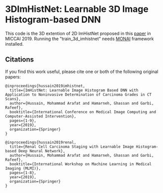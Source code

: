 # 3DImHistNet: Learnable 3D Image Histogram-based DNN

This code is the 3D extention of 2D ImHistNet proposed in this [paper](http://ece.ubc.ca/~bisicl/papers/mahmiccai19.pdf) in MICCAI 2019. Running the "train_3d_imhistnet" needs [MONAI](https://github.com/Project-MONAI/MONAI) framework installed.


## Citations
If you find this work useful, please cite one or both of the following original papers:
```
@inproceedings{hussain2019imhistnet,
  title={ImHistNet: Learnable Image Histogram Based DNN with Application to Noninvasive Determination of Carcinoma Grades in CT Scans},
  author={Hussain, Mohammad Arafat and Hamarneh, Ghassan and Garbi, Rafeef},
  booktitle={International Conference on Medical Image Computing and Computer-Assisted Intervention},
  pages={1-9},
  year={2019},
  organization={Springer}
}
```

```
@inproceedings{hussain2019renal,
  title={Renal Cell Carcinoma Staging with Learnable Image Histogram-based Deep Neural Network},
  author={Hussain, Mohammad Arafat and Hamarneh, Ghassan and Garbi, Rafeef},
  booktitle={International Workshop on Machine Learning in Medical Imaging (MLMI)},
  pages={1-8},
  year={2019},
  organization={Springer}
}
```
